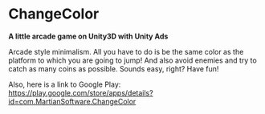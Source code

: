 # ChangeColor

**A little arcade game on Unity3D with Unity Ads**

Arcade style minimalism. All you have to do is be the same color as the platform to which you are going to jump! And also avoid enemies and try to catch as many coins as possible. Sounds easy, right? Have fun!

Also, here is a link to Google Play: https://play.google.com/store/apps/details?id=com.MartianSoftware.ChangeColor
